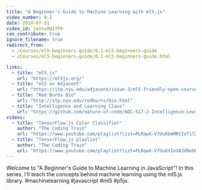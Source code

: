 ```yaml
---
title: "A Beginner's Guide to Machine Learning with ml5.js"
video_number: 0.1
date: 2018-07-31
video_id: jmznx0Q1fP0
can_contribute: true
ignore_filename: true
redirect_from:
  - /Courses/ml5-beginners-guide/0.1-ml5-beginners-guide
  - /Courses/ml5-beginners-guide/0.1-ml5-beginners-guide.html

links:
  - title: "ml5.js"
    url: "https://ml5js.org/"
  - title: "ml5 on Adjacent"
    url: "https://itp.nyu.edu/adjacent/issue-3/ml5-friendly-open-source-machine-learning-library-for-the-web/"
  - title: "Red Burns Bio"
    url: "http://itp.nyu.edu/redburns/bio.html"
  - title: "Intelligence and Learning Class"
    url: "https://github.com/nature-of-code/NOC-S17-2-Intelligence-Learning/tree/master/week3-classification-regression"
videos:
  - title: "TensorFlow.js Color Classifier"
    author: "The Coding Train"
    url: "https://www.youtube.com/playlist?list=PLRqwX-V7Uu6bmMRCIoTi72aNWHo7epX4L"
  - title: "TensorFlow.js playlist"
    author: "The Coding Train"
    url: "https://www.youtube.com/playlist?list=PLRqwX-V7Uu6YIeVA3dNxbR9PYj4wV31oQ"
---
```


Welcome to "A Beginner's Guide to Machine Learning in JavaScript"! In this series, I'll teach the concepts behind machine learning using the ml5.js library. #machinelearning #javascript #ml5 #p5js.